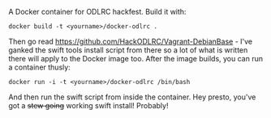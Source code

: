 A Docker container for ODLRC hackfest. Build it with:

```
docker build -t <yourname>/docker-odlrc .
```

Then go read https://github.com/HackODLRC/Vagrant-DebianBase - I've ganked the swift tools install script from there so a lot of what is written there will apply to the Docker image too. After the image builds, you can run a container thusly:

```
docker run -i -t <yourname>/docker-odlrc /bin/bash
```

And then run the swift script from inside the container. Hey presto, you've got a ~~stew going~~ working swift install! Probably!

